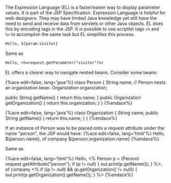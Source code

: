 <!--djw:done-->
The Expression Language (EL) is a faster/easier way to display parameter values. It is part of the JSP Specification. Expression Language is helpful for web designers. They may have limited Java knowledge yet still have the need to send and receive data from servlets or other Java objects. EL does this by encoding tags in the JSP. It is possible to use scriptlet tags ```<%``` and``` %>``` to accomplish the same task but EL simplifies this process.

```html
Hello, ${param.visitor}
```
Same as
```html
Hello, <%=request.getParameter("visitor")%>
```
EL offers a clearer way to navigate nested beans. Consider some beans:

{%ace edit=false, lang='java'%}
class Person {
   String name;
   // Person nests an organization bean.
   Organization organization;

   public String getName() { return this.name; }
   public Organization getOrganization() { return this.organization; }
}
{%endace%}

{%ace edit=false, lang='java'%}
class Organization {
   String name;
   public String getName() { return this.name; }
}
{%endace%}

If an instance of Person was to be placed onto a request attribute under the name "person", the JSP would have:
{%ace edit=false, lang='html'%}
 Hello, ${person.name}, of company ${person.organization.name}
{%endace%}

Same as.

{%ace edit=false, lang='html'%}
 Hello,
<% Person p = (Person) request.getAttribute("person");
   if (p != null) {
       out.print(p.getName());
   }
%>, of company
<% if ((p != null) && (p.getOrganization() != null)) {
       out.print(p.getOrganization().getName());
   }
%>
{%endace%}
